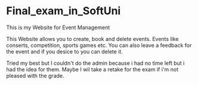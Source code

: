 # Final_exam_in_SoftUni
This is my Website for Event Management

This Website allows you to create, book and delete events. Events like conserts, competition, sports games etc.
You can also leave a feedback for the event and if you desice to you can delete it.

Tried my best but I couldn't do the admin because i had no time left but i had the idea for them.
Maybe I wil take a retake for the exam if i'm not pleased with the grade. 

